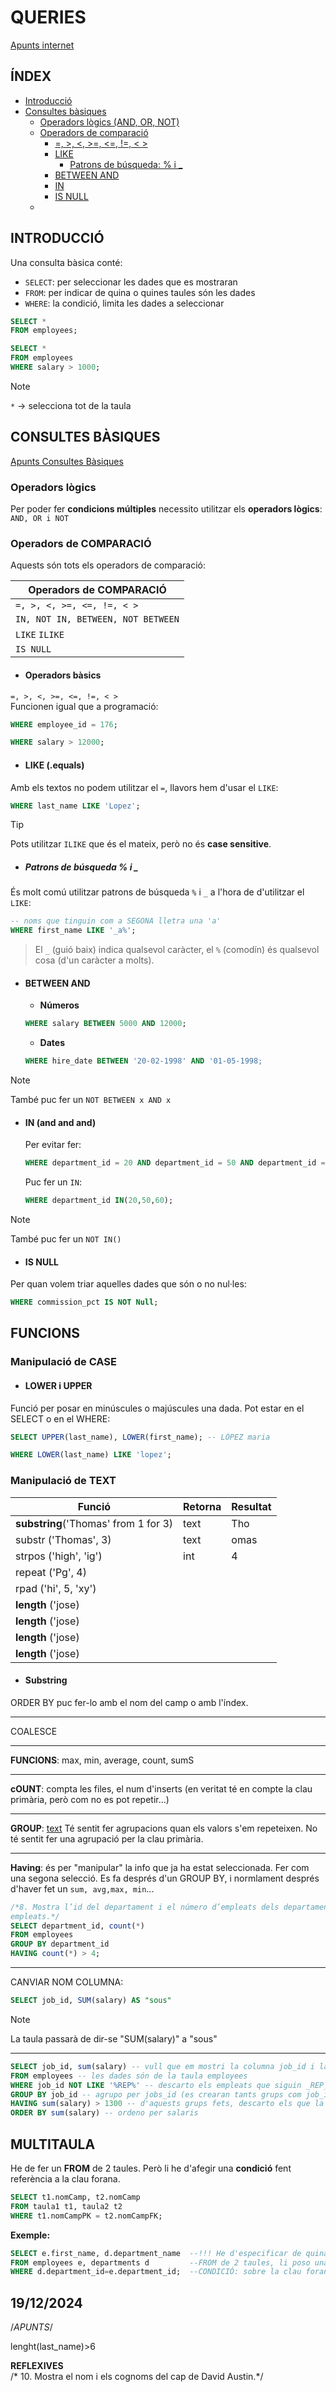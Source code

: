 # QUERIES

[Apunts internet](https://es.slideshare.net/nicola51980/)  

## ÍNDEX
* [Introducció](#introducció)
* [Consultes bàsiques](#consultes-bàsiques)
  * [Operadors lògics (AND, OR, NOT)](#operadors-lògics)
  * [Operadors de comparació](#operadors-de-comparació)
    + [=, >, <, >=, <=, !=, < >](#operadors-bàsics)
    + [LIKE](#like-equals)
        + [Patrons de búsqueda: % i _](#patrons-de-búsqueda--i-_)
    + [BETWEEN AND](#between-and)
    + [IN](#in-and-and-and)
    + [IS NULL](#is-null)
  * []()
## INTRODUCCIÓ
Una consulta bàsica conté:
+ `SELECT`: per seleccionar les dades que es mostraran
+ `FROM`: per indicar de quina o quines taules són les dades
+ `WHERE`: la condició, limita les dades a seleccionar


```sql
SELECT *
FROM employees;
```
```sql
SELECT *
FROM employees
WHERE salary > 1000;
```
> [!NOTE]  
> `*` -> selecciona tot de la taula

## CONSULTES BÀSIQUES
[Apunts Consultes Bàsiques](https://es.slideshare.net/nicola51980/postgresql-leccin-2-restringiendo-y-ordenando-los-datos-retornados-por-el-comando-select)

### Operadors lògics
Per poder fer **condicions múltiples** necessito utilitzar els **operadors lògics**:  `AND, OR i NOT`


### Operadors de COMPARACIÓ
Aquests són tots els operadors de comparació:  

|      **Operadors de COMPARACIÓ**    |
|-------------------------------------|
|      `=, >, <, >=, <=, !=, < >`     |
|  `IN, NOT IN, BETWEEN, NOT BETWEEN` |
|            `LIKE` `ILIKE`           |
|             `IS NULL`               |



* #### **Operadors bàsics**
`=, >, <, >=, <=, !=, < >`  
Funcionen igual que a programació:    
  ```sql
  WHERE employee_id = 176;
  ```

  ```sql
  WHERE salary > 12000;
  ```


* #### **LIKE (.equals)**
Amb els textos no podem utilitzar el `=`, llavors hem d'usar el `LIKE`:

  ```sql
  WHERE last_name LIKE 'Lopez';
  ```

>[!TIP]
> Pots utilitzar `ILIKE` que és el mateix, però no és **case sensitive**.

  * ##### **Patrons de búsqueda % i _**
  És molt comú utilitzar patrons de búsqueda `%` i `_` a l'hora de d'utilitzar el `LIKE`:
  ```sql
  -- noms que tinguin com a SEGONA lletra una 'a'
  WHERE first_name LIKE '_a%';
  ```
  > El `_` (guió baix) indica qualsevol caràcter, el `%` (comodín) és qualsevol cosa (d'un caràcter a molts).




* #### BETWEEN AND  
    * **Números**
    ```sql
    WHERE salary BETWEEN 5000 AND 12000;
    ```
    * **Dates**
    ```sql
    WHERE hire_date BETWEEN '20-02-1998' AND '01-05-1998;
    ```

> [!NOTE]  
> També puc fer un `NOT BETWEEN x AND x`

* #### IN (and and and)
  Per evitar fer:  
  ```sql
  WHERE department_id = 20 AND department_id = 50 AND department_id = 60;
  ```
  Puc fer un `IN`:    
  ```sql
  WHERE department_id IN(20,50,60);
  ```

> [!NOTE]  
> També puc fer un `NOT IN()`

* #### IS NULL
Per quan volem triar aquelles dades que són o no nul·les:
  ```sql
  WHERE commission_pct IS NOT Null;
  ```


## FUNCIONS
### Manipulació de CASE
* #### LOWER i UPPER
Funció per posar en minúscules o majúscules una dada. Pot estar en el SELECT o en el WHERE:  

  ```sql
  SELECT UPPER(last_name), LOWER(first_name); -- LÓPEZ maria
  ```
  ```sql
  WHERE LOWER(last_name) LIKE 'lopez';
  ```
### Manipulació de TEXT
| Funció                                | Retorna  |  Resultat |
|---                                    |---       |---        |
|  **substring**('Thomas' from 1 for 3) |   text   | Tho       |
|  substr ('Thomas', 3)                 |   text   | omas      |
|  strpos ('high', 'ig')                |    int   | 4         |
|  repeat ('Pg', 4)                     |   |   |
|  rpad ('hi', 5, 'xy')                 |   |   |
|  **length** ('jose)                   |   |   |
|  **length** ('jose)                   |   |   |
|  **length** ('jose)                   |   |   |
|  **length** ('jose)                   |   |   |
* #### Substring


ORDER BY
puc fer-lo amb el nom del camp o amb l'índex.

---

COALESCE

---

**FUNCIONS**: max, min, average, count, sumS

---

**cOUNT**: compta les files, el num d'inserts (en veritat té en compte la clau primària, però com no es pot repetir...)

---

**GROUP**: [text](https://es.slideshare.net/slideshow/postgresql-leccin-4-usando-funciones-para-manipular-grupos-de-datos/12641455)
Té sentit fer agrupacions quan els valors s'em repeteixen. No té sentit fer una agrupació per la clau primària.

---

**Having**: és per "manipular" la info que ja ha estat seleccionada. Fer com una segona selecció. Es fa després d'un GROUP BY, i normlament després d'haver fet un `sum, avg,max, min`...
```sql
/*8. Mostra l’id del departament i el número d’empleats dels departaments amb més de 4
empleats.*/
SELECT department_id, count(*)
FROM employees
GROUP BY department_id
HAVING count(*) > 4;
```

---
CANVIAR NOM COLUMNA:
```sql
SELECT job_id, SUM(salary) AS "sous"
```

> [!NOTE]  
> La taula passarà de dir-se "SUM(salary)" a "sous"

---

```sql
SELECT job_id, sum(salary) -- vull que em mostri la columna job_id i la suma de salaris (de cada un dels empleats)
FROM employees -- les dades són de la taula employees
WHERE job_id NOT LIKE '%REP%' -- descarto els empleats que siguin _REP_
GROUP BY job_id -- agrupo per jobs_id (es crearan tants grups com job_id diferents hi hagi)
HAVING sum(salary) > 1300 -- d'aquests grups fets, descarto els que la suma de tots els salaris del grup sigui > 1300
ORDER BY sum(salary) -- ordeno per salaris
```

## MULTITAULA
He de fer un **FROM** de 2 taules. Però li he d'afegir una **condició** fent referència a la clau forana.
```sql
SELECT t1.nomCamp, t2.nomCamp
FROM taula1 t1, taula2 t2
WHERE t1.nomCampPK = t2.nomCampFK;
```

**Exemple:**
```sql
SELECT e.first_name, d.department_name  --!!! He d'especificar de quina taula venen
FROM employees e, departments d         --FROM de 2 taules, li poso una abreviatura
WHERE d.department_id=e.department_id;  --CONDICIÓ: sobre la clau forana
```


## 19/12/2024
/*APUNTS*/

  lenght(last_name)>6

**REFLEXIVES**  
/* 10.	Mostra el nom i els cognoms del cap de David Austin.*/
